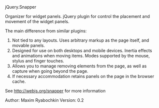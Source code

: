 jQuery.Snapper

Organizer for widget panels. jQuery plugin for control the placement and movement of the widget panels.

The main difference from similar plugins:

1. Not tied to any layouts. Uses arbitrary markup as the page itself, and movable panels.
2. Designed for use on both desktops and mobile devices. Inertia effects and animations when moving items. Modes supported by the mouse, stylus and finger touches.
3. Allows you to manage removing elements from the page, as well as capture when going beyond the page.
4. If necessary accommodation retains panels on the page in the browser cache.

See http://webjs.org/snapper for more information

Author: Maxim Ryabochkin
Version: 0.2


